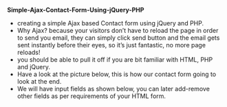 <b>Simple-Ajax-Contact-Form-Using-jQuery-PHP</b>
- creating a simple Ajax based Contact form using jQuery and PHP.<br>
- Why Ajax? because your visitors don’t have to reload the page in order to send you email, they can simply click send button and the email gets sent instantly before their eyes, so it’s just fantastic, no more page reloads!<br>
- you should be able to pull it off if you are bit familiar with HTML, PHP and jQuery.<br>
- Have a look at the picture below, this is how our contact form going to look at the end.<br>
- We will have input fields as shown below, you can later add-remove other fields as per requirements of your HTML form.<br>
